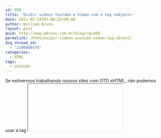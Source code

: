 ```yaml
---
id: 956
title: 'Exibir videos Youtube e Vimeo com a tag <object>'
date: 2011-05-18T07:00:32+00:00
author: William Bruno
layout: post
guid: http://www.wbruno.com.br/blog/?p=956
permalink: /html/exibir-videos-youtube-vimeo-tag-object/
dsq_thread_id:
  - "2100808578"
categories:
  - HTML
tags:
  - youtube
---
```

Se estivermos trabalhando nossos sites com DTD xHTML, não podemos usar a tag <iframe>, então a saída, é embedar com a tag <object>, que funciona muito bem, e valida no w3c.

Apesar do Youtube hoje em dia, só fornecer o embed com iframe, antigamente o código que ele disponibilizava, era baseado nas tags <object>, e <embed>. Acredito que por questões de compatibilidade, ainda hoje conseguimos servir videos do Youtube nos nossos sites, usando a tag object apenas.

<!--more-->

``` html
<object height="196" width="305" data="http://www.youtube.com/v/HiaOFOMPOBc" type="application/x-shockwave-flash">
                <param name="wmode" value="transparent" />
                <param name="quality" value="hight" />
                <param name="src" value="http://www.youtube.com/v/HiaOFOMPOBc" />
        </object>
```

No embed do YT, convém notar o formato com que o atributo **data**, e o **value** do param src, devem ser passados.
  
O link no youtube para o vídeo é do tipo: <u>http://www.youtube.com/watch?v=</u>**HiaOFOMPOBc**
  
Sendo o valor que destaque ali em negrito o ID dele.

Para fazer o embed corretamente, vc deve extrair esse ID, e jogar no novo formato da URL: <u>http://www.youtube.com/v/</u>ID\_DO\_VIDEO_AQUI

Já para o vimeo, o buraco é um pouco mais embaixo

``` html
<object height="196" width="305" type="application/x-shockwave-flash" class="" data="http://a.vimeocdn.com/p/flash/moogaloop/5.1.14/moogaloop.swf?v=1.0.0" style="visibility: visible;">

        <param name="allowscriptaccess" value="always">
        <param name="allowfullscreen" value="true">
        <param name="scalemode" value="noscale">
        <param name="quality" value="high">
        <param name="wmode" value="opaque">
        <param name="bgcolor" value="#000000">
        <param name="flashvars" value="server=vimeo.com&player_server=player.vimeo.com&cdn_server=a.vimeocdn.com&embed_location=&force_embed=0&force_info=1&moogaloop_type=moogaloop_local&js_api=1&js_getConfig=player23465729_920282954.getConfig&js_setConfig=player23465729_920282954.setConfig&clip_id=23465729&fullscreen=1&js_onLoad=player23465729_920282954.player.moogaloopLoaded&js_onThumbLoaded=player23465729_920282954.player.moogaloopThumbLoaded">

</object>
```

ali nos **flasvars**, dê uma atenção especial ao parâmetro: **clip_id=17100311**, alterando esse ID, vc consegue alterar o vídeo que será exibido no teu embed.

É isso =)